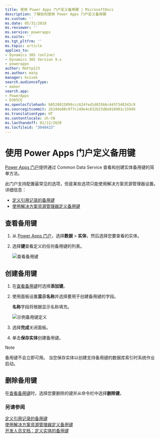 ```yaml
---
title: 使用 Power Apps 门户定义备用键 | MicrosoftDocs
description: 了解如何使用 Power Apps 门户定义备用键
ms.custom: ''
ms.date: 05/31/2018
ms.reviewer: ''
ms.service: powerapps
ms.suite: ''
ms.tgt_pltfrm: ''
ms.topic: article
applies_to:
- Dynamics 365 (online)
- Dynamics 365 Version 9.x
- powerapps
author: Mattp123
ms.author: matp
manager: kvivek
search.audienceType:
- maker
search.app:
- PowerApps
- D365CE
ms.openlocfilehash: b0528015899ccc624fed1d83566c445f348343c9
ms.sourcegitcommit: 2b34de88c977c149e4c632b23d8e816901c15949
ms.translationtype: HT
ms.contentlocale: zh-CN
ms.lasthandoff: 02/12/2020
ms.locfileid: "3040423"
---
```

# <a name="define-alternate-keys-using-power-apps-portal"></a>使用 Power Apps 门户定义备用键

[Power Apps 门户](https://make.powerapps.com/?utm_source=padocs&utm_medium=linkinadoc&utm_campaign=referralsfromdoc)提供通过 Common Data Service 查看和创建实体备用键的简单方法。

此门户支持配置最常见的选项，但是某些选项只能使用解决方案资源管理器设置。 <br />详细信息： 
- [定义引用记录的备用键](define-alternate-keys-reference-records.md)
- [使用解决方案资源管理器定义备用键](define-alternate-keys-solution-explorer.md)

## <a name="view-alternate-keys"></a>查看备用键

1. 从 [Power Apps 门户](https://make.powerapps.com/?utm_source=padocs&utm_medium=linkinadoc&utm_campaign=referralsfromdoc)，选择**数据** > **实体**，然后选择您要查看的实体。
2. 选择**键**查看定义的任何备用键的列表。

    ![查看备用键](media/view-alternate-keys-portal.png)

## <a name="create-an-alternate-key"></a>创建备用键

1. 在[查看备用键](#view-alternate-keys)时选择**添加键**。
2. 使用面板设置**显示名称**并选择要用于创建备用键的字段。

    **名称**字段将根据显示名称填充。

    ![示例备用键定义](media/alternate-key-account-number-sic-code.png)

1. 选择**完成**关闭面板。
2. 单击**保存实体**创建备用键。

> [!NOTE]
> 备用键不会立即可用。 当您保存实体以创建支持备用键的数据库索引时系统作业启动。

## <a name="delete-an-alternate-key"></a>删除备用键

在[查看备用键](#view-alternate-keys)时，选择您要删除的键并从命令栏中选择**删除键**。

### <a name="see-also"></a>另请参阅

[定义引用记录的备用键](define-alternate-keys-reference-records.md)<br />
[使用解决方案资源管理器定义备用键](define-alternate-keys-solution-explorer.md)<br />
[开发人员文档：定义实体的备用键](/dynamics365/customer-engagement/developer/define-alternate-keys-entity)
